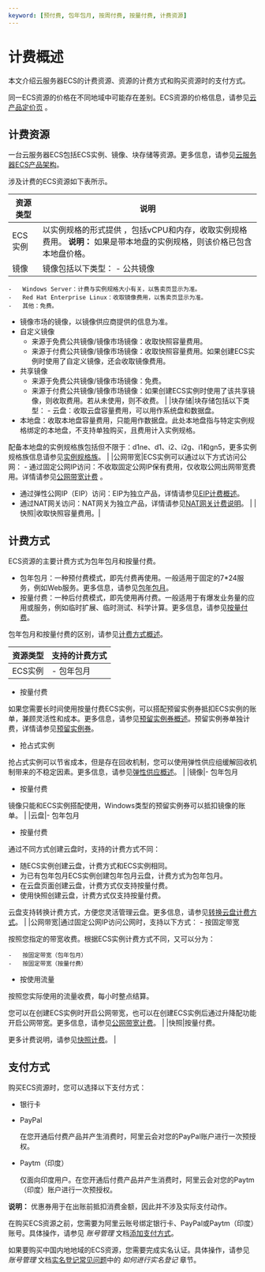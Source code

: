 ```yaml
---
keyword: [预付费, 包年包月, 按周付费, 按量付费, 计费资源]
---
```


# 计费概述

本文介绍云服务器ECS的计费资源、资源的计费方式和购买资源时的支付方式。

同一ECS资源的价格在不同地域中可能存在差别。ECS资源的价格信息，请参见[云产品定价页](https://www.alibabacloud.com/product/ecs) 。

## 计费资源

一台云服务器ECS包括ECS实例、镜像、块存储等资源。更多信息，请参见[云服务器ECS产品架构](/intl.zh-CN/产品简介/什么是云服务器ECS.md)。

涉及计费的ECS资源如下表所示。

|资源类型|说明|
|----|--|
|ECS实例|以实例规格的形式提供 ，包括vCPU和内存，收取实例规格费用。 **说明：** 如果是带本地盘的实例规格，则该价格已包含本地盘价格。 |
|镜像|镜像包括以下类型： -   公共镜像
    -   Windows Server：计费与实例规格大小有关，以售卖页显示为准。
    -   Red Hat Enterprise Linux：收取镜像费用，以售卖页显示为准。
    -   其他：免费。
-   镜像市场的镜像，以镜像供应商提供的信息为准。
-   自定义镜像
    -   来源于免费公共镜像/镜像市场镜像：收取快照容量费用。
    -   来源于付费公共镜像/镜像市场镜像：收取快照容量费用。如果创建ECS实例时使用了自定义镜像，还会收取镜像费用。
-   共享镜像
    -   来源于免费公共镜像/镜像市场镜像：免费。
    -   来源于付费公共镜像/镜像市场镜像：如果创建ECS实例时使用了该共享镜像，则收取费用。若从未使用，则不收费。 |
|块存储|块存储包括以下类型： -   云盘：收取云盘容量费用，可以用作系统盘和数据盘。
-   本地盘：收取本地盘容量费用，只能用作数据盘。此处本地盘指与特定实例规格绑定的本地盘，不支持单独购买，且费用计入实例规格。

配备本地盘的实例规格族包括但不限于：d1ne、d1、i2、i2g、i1和gn5，更多实例规格族信息请参见[实例规格族](/intl.zh-CN/实例/实例规格族.md)。 |
|公网带宽|ECS实例可以通过以下方式访问公网： -   通过固定公网IP访问：不收取固定公网IP保有费用，仅收取公网出网带宽费用。详情请参见[公网带宽计费](/intl.zh-CN/产品定价/公网带宽计费方式.md) 。
-   通过弹性公网IP（EIP）访问：EIP为独立产品，详情请参见[EIP计费概述](/intl.zh-CN/产品定价/计费概述.md)。
-   通过NAT网关访问：NAT网关为独立产品，详情请参见[NAT网关计费说明](/intl.zh-CN/产品定价/计费说明.md)。 |
|快照|收取快照容量费用。|

## 计费方式

ECS资源的主要计费方式为包年包月和按量付费。

-   包年包月：一种预付费模式，即先付费再使用。一般适用于固定的7\*24服务，例如Web服务。更多信息，请参见[包年包月](/intl.zh-CN/产品定价/计费方式/包年包月.md)。
-   按量付费：一种后付费模式，即先使用再付费。一般适用于有爆发业务量的应用或服务，例如临时扩展、临时测试、科学计算。更多信息，请参见[按量付费](/intl.zh-CN/产品定价/计费方式/按量付费.md)。

包年包月和按量付费的区别，请参见[计费方式概述](/intl.zh-CN/产品定价/计费方式/计费方式对比.md)。

|资源类型|支持的计费方式|
|----|-------|
|ECS实例|-   包年包月
-   按量付费

如果您需要长时间使用按量付费ECS实例，可以搭配预留实例券抵扣ECS实例的账单，兼顾灵活性和成本。更多信息，请参见[预留实例券概述](/intl.zh-CN/实例/选择实例购买方式/预留实例券/预留实例券概述.md)。预留实例券单独计费，详情请参见[预留实例券](/intl.zh-CN/产品定价/计费方式/预留实例券计费方式.md)。

-   抢占式实例

抢占式实例可以节省成本，但是存在回收机制，您可以使用弹性供应组缓解回收机制带来的不稳定因素。更多信息，请参见[弹性供应概述](/intl.zh-CN/部署与弹性/管理弹性供应组/弹性供应概述.md)。 |
|镜像|-   包年包月
-   按量付费

 镜像只能和ECS实例搭配使用，Windows类型的预留实例券可以抵扣镜像的账单。 |
|云盘|-   包年包月
-   按量付费

 通过不同方式创建云盘时，支持的计费方式不同：

-   随ECS实例创建云盘，计费方式和ECS实例相同。
-   为已有包年包月ECS实例创建包年包月云盘，计费方式为包年包月。
-   在云盘页面创建云盘，计费方式仅支持按量付费。
-   使用快照创建云盘，计费方式仅支持按量付费。

 云盘支持转换计费方式，方便您灵活管理云盘。更多信息，请参见[转换云盘计费方式](/intl.zh-CN/块存储/云盘/转换云盘计费方式.md)。 |
|公网带宽|通过固定公网IP访问公网时，支持以下方式： -   按固定带宽

按照您指定的带宽收费。根据ECS实例计费方式不同，又可以分为：

    -   按固定带宽（包年包月）
    -   按固定带宽（按量付费）
-   按使用流量

按照您实际使用的流量收费，每小时整点结算。


 您可以在创建ECS实例时开启公网带宽，也可以在创建ECS实例后通过升降配功能开启公网带宽。更多信息，请参见[公网带宽计费](/intl.zh-CN/产品定价/公网带宽计费方式.md)。 |
|快照|按量付费。

 更多计费说明，请参见[快照计费](/intl.zh-CN/产品定价/快照计费.md)。 |

## 支付方式

购买ECS资源时，您可以选择以下支付方式：

-   银行卡
-   PayPal

    在您开通后付费产品并产生消费时，阿里云会对您的PayPal账户进行一次预授权。

-   Paytm（印度）

    仅面向印度用户。在您开通后付费产品并产生消费时，阿里云会对您的Paytm（印度）账户进行一次预授权。


**说明：** 优惠券用于在出账前抵扣消费金额，因此并不涉及实际支付动作。

在购买ECS资源之前，您需要为阿里云账号绑定银行卡、PayPal或Paytm（印度）账号。具体操作，请参见 *账号管理* 文档[添加支付方式](https://www.alibabacloud.com/help/doc-detail/50517.htm)。

如果要购买中国内地地域的ECS资源，您需要完成实名认证。具体操作，请参见 *账号管理* 文档[实名登记常见问题](https://www.alibabacloud.com/help/doc-detail/52595.htm)中的 *如何进行实名登记* 章节。

